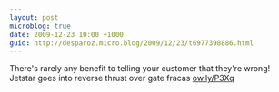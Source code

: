 ```yaml
---
layout: post
microblog: true
date: 2009-12-23 10:00 +1000
guid: http://desparoz.micro.blog/2009/12/23/t6977398886.html
---
```

There's rarely any benefit to telling your customer that they're wrong! Jetstar goes into reverse thrust over gate fracas [ow.ly/P3Xq](http://ow.ly/P3Xq)
